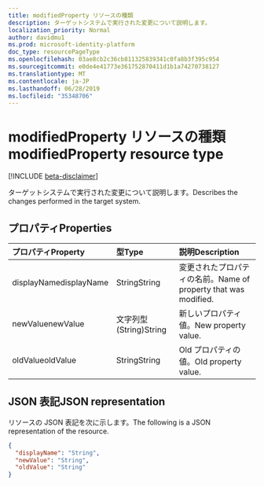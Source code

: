 ```yaml
---
title: modifiedProperty リソースの種類
description: ターゲットシステムで実行された変更について説明します。
localization_priority: Normal
author: davidmu1
ms.prod: microsoft-identity-platform
doc_type: resourcePageType
ms.openlocfilehash: 03ae8cb2c36cb811325839341c0fa8b3f395c954
ms.sourcegitcommit: e0de4e41773e361752870411d1b1a74270738127
ms.translationtype: MT
ms.contentlocale: ja-JP
ms.lasthandoff: 06/28/2019
ms.locfileid: "35348706"
---
```

# <a name="modifiedproperty-resource-type"></a><span data-ttu-id="3d93e-103">modifiedProperty リソースの種類</span><span class="sxs-lookup"><span data-stu-id="3d93e-103">modifiedProperty resource type</span></span>

[!INCLUDE [beta-disclaimer](../../includes/beta-disclaimer.md)]

<span data-ttu-id="3d93e-104">ターゲットシステムで実行された変更について説明します。</span><span class="sxs-lookup"><span data-stu-id="3d93e-104">Describes the changes performed in the target system.</span></span> 

## <a name="properties"></a><span data-ttu-id="3d93e-105">プロパティ</span><span class="sxs-lookup"><span data-stu-id="3d93e-105">Properties</span></span>

| <span data-ttu-id="3d93e-106">プロパティ</span><span class="sxs-lookup"><span data-stu-id="3d93e-106">Property</span></span>     | <span data-ttu-id="3d93e-107">型</span><span class="sxs-lookup"><span data-stu-id="3d93e-107">Type</span></span>        | <span data-ttu-id="3d93e-108">説明</span><span class="sxs-lookup"><span data-stu-id="3d93e-108">Description</span></span> |
|:-------------|:------------|:------------|
|<span data-ttu-id="3d93e-109">displayName</span><span class="sxs-lookup"><span data-stu-id="3d93e-109">displayName</span></span>|<span data-ttu-id="3d93e-110">String</span><span class="sxs-lookup"><span data-stu-id="3d93e-110">String</span></span>|<span data-ttu-id="3d93e-111">変更されたプロパティの名前。</span><span class="sxs-lookup"><span data-stu-id="3d93e-111">Name of property that was modified.</span></span>|
|<span data-ttu-id="3d93e-112">newValue</span><span class="sxs-lookup"><span data-stu-id="3d93e-112">newValue</span></span>|<span data-ttu-id="3d93e-113">文字列型 (String)</span><span class="sxs-lookup"><span data-stu-id="3d93e-113">String</span></span>|<span data-ttu-id="3d93e-114">新しいプロパティ値。</span><span class="sxs-lookup"><span data-stu-id="3d93e-114">New property value.</span></span>|
|<span data-ttu-id="3d93e-115">oldValue</span><span class="sxs-lookup"><span data-stu-id="3d93e-115">oldValue</span></span>|<span data-ttu-id="3d93e-116">String</span><span class="sxs-lookup"><span data-stu-id="3d93e-116">String</span></span>|<span data-ttu-id="3d93e-117">Old プロパティの値。</span><span class="sxs-lookup"><span data-stu-id="3d93e-117">Old property value.</span></span>|

## <a name="json-representation"></a><span data-ttu-id="3d93e-118">JSON 表記</span><span class="sxs-lookup"><span data-stu-id="3d93e-118">JSON representation</span></span>

<span data-ttu-id="3d93e-119">リソースの JSON 表記を次に示します。</span><span class="sxs-lookup"><span data-stu-id="3d93e-119">The following is a JSON representation of the resource.</span></span>

<!-- {
  "blockType": "resource",
  "optionalProperties": [

  ],
  "@odata.type": "microsoft.graph.modifiedProperty",
  "baseType": null
}-->

```json
{
  "displayName": "String",
  "newValue": "String",
  "oldValue": "String"
}
```

<!-- uuid: 16cd6b66-4b1a-43a1-adaf-3a886856ed98
2019-02-04 14:57:30 UTC -->
<!-- {
  "type": "#page.annotation",
  "description": "modifiedProperty resource",
  "keywords": "",
  "section": "documentation",
  "tocPath": ""
}-->
